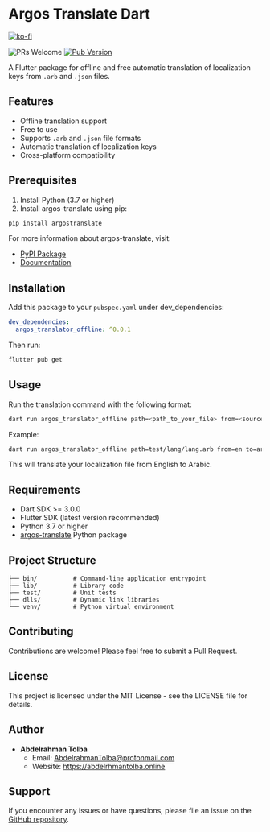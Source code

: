 # Argos Translate Dart
[![ko-fi](https://ko-fi.com/img/githubbutton_sm.svg)](https://ko-fi.com/X8X81DBBZ0)

![PRs Welcome](https://img.shields.io/badge/PRs-welcome-brightgreen.svg?style=flat-square)
[![Pub Version](https://img.shields.io/pub/v/argos_translator_offline)](https://pub.dev/packages/argos_translator_offline)

A Flutter package for offline and free automatic translation of localization keys from `.arb` and `.json` files.

## Features

- Offline translation support
- Free to use
- Supports `.arb` and `.json` file formats
- Automatic translation of localization keys
- Cross-platform compatibility

## Prerequisites

1. Install Python (3.7 or higher)
2. Install argos-translate using pip:
```bash
pip install argostranslate
```

For more information about argos-translate, visit:
- [PyPI Package](https://pypi.org/project/argostranslate/)
- [Documentation](https://github.com/argosopentech/argos-translate)

## Installation

Add this package to your `pubspec.yaml` under dev_dependencies:

```yaml
dev_dependencies:
  argos_translator_offline: ^0.0.1
```

Then run:

```bash
flutter pub get
```

## Usage

Run the translation command with the following format:

```bash
dart run argos_translator_offline path=<path_to_your_file> from=<source_language> to=<target_language>
```

Example:
```bash
dart run argos_translator_offline path=test/lang/lang.arb from=en to=ar
```

This will translate your localization file from English to Arabic.

## Requirements

- Dart SDK >= 3.0.0
- Flutter SDK (latest version recommended)
- Python 3.7 or higher
- [argos-translate](https://pypi.org/project/argostranslate/) Python package

## Project Structure

```
├── bin/          # Command-line application entrypoint
├── lib/          # Library code
├── test/         # Unit tests
├── dlls/         # Dynamic link libraries
└── venv/         # Python virtual environment
```

## Contributing

Contributions are welcome! Please feel free to submit a Pull Request.

## License

This project is licensed under the MIT License - see the LICENSE file for details.

## Author

- **Abdelrahman Tolba**
  - Email: AbdelrahmanTolba@protonmail.com
  - Website: https://abdelrhmantolba.online

## Support

If you encounter any issues or have questions, please file an issue on the [GitHub repository](https://github.com/abdoelmorap/remove_unused_localizations_keys/issues).
